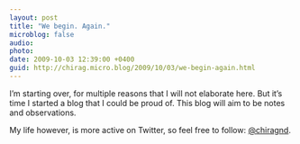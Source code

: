 ```yaml
---
layout: post
title: "We begin. Again."
microblog: false
audio: 
photo: 
date: 2009-10-03 12:39:00 +0400
guid: http://chirag.micro.blog/2009/10/03/we-begin-again.html
---
```

<p>I’m starting over, for multiple reasons that I will not elaborate here. But it’s time I started a blog that I could be proud of. This blog will aim to be notes and observations.</p>
<p>My life however, is more active on Twitter, so feel free to follow: <a href="http://www.twitter.com/chiragnd" target="_blank">@chiragnd</a>.</p>

